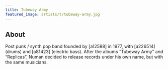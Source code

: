 ```yaml
---
title: Tubeway Army
featured_image: artists/t/tubeway-army.jpg
---
```

## About

Post punk / synth pop band founded by [a12588] in 1977, with [a226514] (drums) and [a81423] (electric bass). After the albums “Tubeway Army” and “Replicas”, Numan decided to release records under his own name, but with the same musicians.
